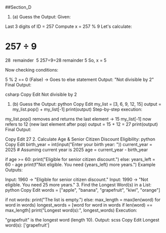 ##Section_D
1. (a) Guess the Output:
Given:

Last 3 digits of ID = 257
Compute x = 257 % 9
Let's calculate:

257
÷
9
=
28
 remainder 
5
257÷9=28 remainder 5
So, x = 5

Now checking conditions:

5 % 2 == 0 (False) → Goes to else statement
Output: "Not divisible by 2"
Final Output:

csharp
Copy
Edit
Not divisible by 2
1. (b) Guess the Output:
python
Copy
Edit
my_list = [3, 6, 9, 12, 15]
output = my_list.pop() + my_list[-1]
print(output)
Step-by-step execution:

my_list.pop() removes and returns the last element → 15
my_list[-1] now refers to 12 (new last element after pop)
output = 15 + 12 = 27
print(output)
Final Output:

Copy
Edit
27
2. Calculate Age & Senior Citizen Discount Eligibility:
python
Copy
Edit
birth_year = int(input("Enter your birth year: "))
current_year = 2025  # Assuming current year is 2025
age = current_year - birth_year

if age >= 60:
    print("Eligible for senior citizen discount.")
else:
    years_left = 60 - age
    print(f"Not eligible. You need {years_left} more years.")
Example Outputs:

Input: 1960 → "Eligible for senior citizen discount."
Input: 1990 → "Not eligible. You need 25 more years."
3. Find the Longest Word(s) in a List:
python
Copy
Edit
words = ["apple", "banana", "grapefruit", "kiwi", "orange"]

if not words:
    print("The list is empty.")
else:
    max_length = max(len(word) for word in words)
    longest_words = [word for word in words if len(word) == max_length]
    print("Longest word(s):", longest_words)
Execution:

"grapefruit" is the longest word (length 10).
Output:
scss
Copy
Edit
Longest word(s): ['grapefruit']
